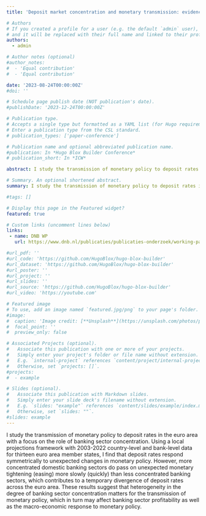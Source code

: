 ```yaml
---
title: 'Deposit market concentration and monetary transmission: evidence from the euro area'

# Authors
# If you created a profile for a user (e.g. the default `admin` user), write the username (folder name) here
# and it will be replaced with their full name and linked to their profile.
authors:
  - admin

# Author notes (optional)
#author_notes:
#  - 'Equal contribution'
#  - 'Equal contribution'

date: '2023-08-24T00:00:00Z'
#doi: ''

# Schedule page publish date (NOT publication's date).
#publishDate: '2023-12-24T00:00:00Z'

# Publication type.
# Accepts a single type but formatted as a YAML list (for Hugo requirements).
# Enter a publication type from the CSL standard.
# publication_types: ['paper-conference']

# Publication name and optional abbreviated publication name.
#publication: In *Hugo Blox Builder Conference*
# publication_short: In *ICW*

abstract: I study the transmission of monetary policy to deposit rates in the euro area with a focus on the role of banking sector concentration. Using a local projections framework with 2003-2022 country-level and bank-level data for thirteen euro area member states, I find that deposit rates respond symmetrically to unexpected changes in monetary policy. However, more concentrated domestic banking sectors do pass on unexpected monetary tightening (easing) more slowly (quickly) than less concentrated banking sectors, which contributes to a temporary divergence of deposit rates across the euro area. These results suggest that heterogeneity in the degree of banking sector concentration matters for the transmission of monetary policy, which in turn may affect banking sector profitability as well as the macro-economic response to monetary policy. 

# Summary. An optional shortened abstract.
summary: I study the transmission of monetary policy to deposit rates in the euro area with a focus on the role of banking sector concentration. Using a local projections framework with 2003-2022 country-level and bank-level data for thirteen euro area member states, I find that deposit rates respond symmetrically to unexpected changes in monetary policy. However, more concentrated domestic banking sectors do pass on unexpected monetary tightening (easing) more slowly (quickly) than less concentrated banking sectors, which contributes to a temporary divergence of deposit rates across the euro area. These results suggest that heterogeneity in the degree of banking sector concentration matters for the transmission of monetary policy, which in turn may affect banking sector profitability as well as the macro-economic response to monetary policy. 

#tags: []

# Display this page in the Featured widget?
featured: true

# Custom links (uncomment lines below)
links:
 - name: DNB WP
   url: https://www.dnb.nl/publicaties/publicaties-onderzoek/working-paper-2023/790-deposit-market-concentration-and-monetary-transmission-evidence-from-the-euro-area/

#url_pdf: ''
#url_code: 'https://github.com/HugoBlox/hugo-blox-builder'
#url_dataset: 'https://github.com/HugoBlox/hugo-blox-builder'
#url_poster: ''
#url_project: ''
#url_slides: ''
#url_source: 'https://github.com/HugoBlox/hugo-blox-builder'
#url_video: 'https://youtube.com'

# Featured image
# To use, add an image named `featured.jpg/png` to your page's folder.
#image:
#  caption: 'Image credit: [**Unsplash**](https://unsplash.com/photos/pLCdAaMFLTE)'
#  focal_point: ''
#  preview_only: false

# Associated Projects (optional).
#   Associate this publication with one or more of your projects.
#   Simply enter your project's folder or file name without extension.
#   E.g. `internal-project` references `content/project/internal-project/index.md`.
#   Otherwise, set `projects: []`.
#projects:
#  - example

# Slides (optional).
#   Associate this publication with Markdown slides.
#   Simply enter your slide deck's filename without extension.
#   E.g. `slides: "example"` references `content/slides/example/index.md`.
#   Otherwise, set `slides: ""`.
#slides: example
---
```


I study the transmission of monetary policy to deposit rates in the euro area with a focus on the role of banking sector concentration. Using a local projections framework with 2003-2022 country-level and bank-level data for thirteen euro area member states, I find that deposit rates respond symmetrically to unexpected changes in monetary policy. However, more concentrated domestic banking sectors do pass on unexpected monetary tightening (easing) more slowly (quickly) than less concentrated banking sectors, which contributes to a temporary divergence of deposit rates across the euro area. These results suggest that heterogeneity in the degree of banking sector concentration matters for the transmission of monetary policy, which in turn may affect banking sector profitability as well as the macro-economic response to monetary policy. 
